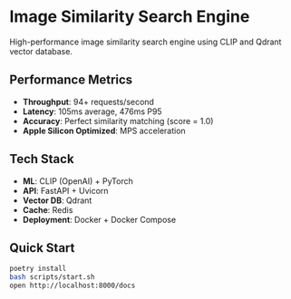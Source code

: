 # Image Similarity Search Engine

High-performance image similarity search engine using CLIP and Qdrant vector database.

## Performance Metrics
- **Throughput**: 94+ requests/second
- **Latency**: 105ms average, 476ms P95  
- **Accuracy**: Perfect similarity matching (score = 1.0)
- **Apple Silicon Optimized**: MPS acceleration

## Tech Stack
- **ML**: CLIP (OpenAI) + PyTorch
- **API**: FastAPI + Uvicorn
- **Vector DB**: Qdrant
- **Cache**: Redis
- **Deployment**: Docker + Docker Compose

## Quick Start
```bash
poetry install
bash scripts/start.sh
open http://localhost:8000/docs
